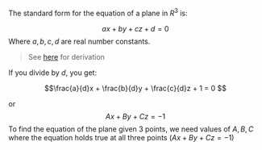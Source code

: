 The standard form for the equation of a plane in $R^3$ is:

$$ax + by + cz + d = 0$$
Where $a, b, c, d$ are real number constants. 

> See [here](https://tutorial.math.lamar.edu/Classes/CalcIII/EqnsOfPlanes.aspx) for derivation

If you divide by $d$, you get:

$$\frac{a}{d}x + \frac{b}{d}y + \frac{c}{d}z + 1 = 0
$$

or
$$Ax + By + Cz = -1$$
To find the equation of the plane given 3 points, we need values of $A, B, C$ where the equation holds true at all three points ($Ax + By + Cz = -1$)

